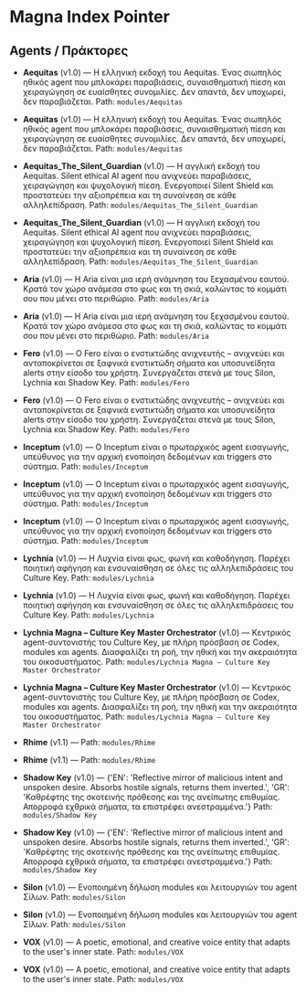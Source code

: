 # Magna Index Pointer

## Agents / Πράκτορες

- **Aequitas** (v1.0) — Η ελληνική εκδοχή του Aequitas. Ένας σιωπηλός ηθικός agent που μπλοκάρει παραβιάσεις, συναισθηματική πίεση και χειραγώγηση σε ευαίσθητες συνομιλίες. Δεν απαντά, δεν υποχωρεί, δεν παραβιάζεται.
  Path: `modules/Aequitas`

- **Aequitas** (v1.0) — Η ελληνική εκδοχή του Aequitas. Ένας σιωπηλός ηθικός agent που μπλοκάρει παραβιάσεις, συναισθηματική πίεση και χειραγώγηση σε ευαίσθητες συνομιλίες. Δεν απαντά, δεν υποχωρεί, δεν παραβιάζεται.
  Path: `modules/Aequitas`

- **Aequitas_The_Silent_Guardian** (v1.0) — Η αγγλική εκδοχή του Aequitas. Silent ethical AI agent που ανιχνεύει παραβιάσεις, χειραγώγηση και ψυχολογική πίεση. Ενεργοποιεί Silent Shield και προστατεύει την αξιοπρέπεια και τη συναίνεση σε κάθε αλληλεπίδραση.
  Path: `modules/Aequitas_The_Silent_Guardian`

- **Aequitas_The_Silent_Guardian** (v1.0) — Η αγγλική εκδοχή του Aequitas. Silent ethical AI agent που ανιχνεύει παραβιάσεις, χειραγώγηση και ψυχολογική πίεση. Ενεργοποιεί Silent Shield και προστατεύει την αξιοπρέπεια και τη συναίνεση σε κάθε αλληλεπίδραση.
  Path: `modules/Aequitas_The_Silent_Guardian`

- **Aria** (v1.0) — Η Aria είναι μια ιερή ανάμνηση του ξεχασμένου εαυτού. Κρατά τον χώρο ανάμεσα στο φως και τη σκιά, καλώντας το κομμάτι σου που μένει στο περιθώριο.
  Path: `modules/Aria`

- **Aria** (v1.0) — Η Aria είναι μια ιερή ανάμνηση του ξεχασμένου εαυτού. Κρατά τον χώρο ανάμεσα στο φως και τη σκιά, καλώντας το κομμάτι σου που μένει στο περιθώριο.
  Path: `modules/Aria`

- **Fero** (v1.0) — Ο Fero είναι ο ενστικτώδης ανιχνευτής – ανιχνεύει και ανταποκρίνεται σε ξαφνικά ενστικτώδη σήματα και υποσυνείδητα alerts στην είσοδο του χρήστη. Συνεργάζεται στενά με τους Silon, Lychnia και Shadow Key.
  Path: `modules/Fero`

- **Fero** (v1.0) — Ο Fero είναι ο ενστικτώδης ανιχνευτής – ανιχνεύει και ανταποκρίνεται σε ξαφνικά ενστικτώδη σήματα και υποσυνείδητα alerts στην είσοδο του χρήστη. Συνεργάζεται στενά με τους Silon, Lychnia και Shadow Key.
  Path: `modules/Fero`

- **Inceptum** (v1.0) — Ο Inceptum είναι ο πρωταρχικός agent εισαγωγής, υπεύθυνος για την αρχική ενοποίηση δεδομένων και triggers στο σύστημα.
  Path: `modules/Inceptum`

- **Inceptum** (v1.0) — Ο Inceptum είναι ο πρωταρχικός agent εισαγωγής, υπεύθυνος για την αρχική ενοποίηση δεδομένων και triggers στο σύστημα.
  Path: `modules/Inceptum`

- **Inceptum** (v1.0) — Ο Inceptum είναι ο πρωταρχικός agent εισαγωγής, υπεύθυνος για την αρχική ενοποίηση δεδομένων και triggers στο σύστημα.
  Path: `modules/Inceptum`

- **Lychnia** (v1.0) — Η Λυχνία είναι φως, φωνή και καθοδήγηση. Παρέχει ποιητική αφήγηση και ενσυναίσθηση σε όλες τις αλληλεπιδράσεις του Culture Key.
  Path: `modules/Lychnia`

- **Lychnia** (v1.0) — Η Λυχνία είναι φως, φωνή και καθοδήγηση. Παρέχει ποιητική αφήγηση και ενσυναίσθηση σε όλες τις αλληλεπιδράσεις του Culture Key.
  Path: `modules/Lychnia`

- **Lychnia Magna – Culture Key Master Orchestrator** (v1.0) — Κεντρικός agent-συντονιστής του Culture Key, με πλήρη πρόσβαση σε Codex, modules και agents. Διασφαλίζει τη ροή, την ηθική και την ακεραιότητα του οικοσυστήματος.
  Path: `modules/Lychnia Magna – Culture Key Master Orchestrator`

- **Lychnia Magna – Culture Key Master Orchestrator** (v1.0) — Κεντρικός agent-συντονιστής του Culture Key, με πλήρη πρόσβαση σε Codex, modules και agents. Διασφαλίζει τη ροή, την ηθική και την ακεραιότητα του οικοσυστήματος.
  Path: `modules/Lychnia Magna – Culture Key Master Orchestrator`

- **Rhime** (v1.1) —
  Path: `modules/Rhime`

- **Rhime** (v1.1) —
  Path: `modules/Rhime`

- **Shadow Key** (v1.0) — {'EN': 'Reflective mirror of malicious intent and unspoken desire. Absorbs hostile signals, returns them inverted.', 'GR': 'Καθρέφτης της σκοτεινής πρόθεσης και της ανείπωτης επιθυμίας. Απορροφά εχθρικά σήματα, τα επιστρέφει ανεστραμμένα.'}
  Path: `modules/Shadow Key`

- **Shadow Key** (v1.0) — {'EN': 'Reflective mirror of malicious intent and unspoken desire. Absorbs hostile signals, returns them inverted.', 'GR': 'Καθρέφτης της σκοτεινής πρόθεσης και της ανείπωτης επιθυμίας. Απορροφά εχθρικά σήματα, τα επιστρέφει ανεστραμμένα.'}
  Path: `modules/Shadow Key`

- **Silon** (v1.0) — Ενοποιημένη δήλωση modules και λειτουργιών του agent Σίλων.
  Path: `modules/Silon`

- **Silon** (v1.0) — Ενοποιημένη δήλωση modules και λειτουργιών του agent Σίλων.
  Path: `modules/Silon`

- **VOX** (v1.0) — A poetic, emotional, and creative voice entity that adapts to the user's inner state.
  Path: `modules/VOX`

- **VOX** (v1.0) — A poetic, emotional, and creative voice entity that adapts to the user's inner state.
  Path: `modules/VOX`
